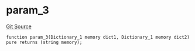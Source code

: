 # param_3
[Git Source](https://github.com/metacontract/mc/blob/20954f1387efa0bc72b42d3e78a22f9f845eebbd/src/devkit/Flattened.sol)


```solidity
function param_3(Dictionary_1 memory dict1, Dictionary_1 memory dict2) pure returns (string memory);
```

